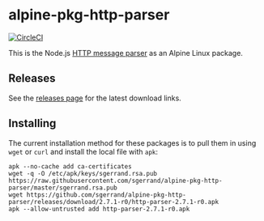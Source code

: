 # alpine-pkg-http-parser

[![CircleCI](https://img.shields.io/circleci/project/sgerrand/alpine-pkg-http-parser/master.svg)](https://circleci.com/gh/sgerrand/alpine-pkg-http-parser)

This is the Node.js [HTTP message parser][http-parser] as an Alpine Linux package.

## Releases

See the [releases page][releases] for the latest download links.

## Installing

The current installation method for these packages is to pull them in using
`wget` or `curl` and install the local file with `apk`:

```
apk --no-cache add ca-certificates
wget -q -O /etc/apk/keys/sgerrand.rsa.pub https://raw.githubusercontent.com/sgerrand/alpine-pkg-http-parser/master/sgerrand.rsa.pub
wget https://github.com/sgerrand/alpine-pkg-http-parser/releases/download/2.7.1-r0/http-parser-2.7.1-r0.apk
apk --allow-untrusted add http-parser-2.7.1-r0.apk
```

[http-parser]: https://github.com/nodejs/http-parser
[releases]: https://github.com/sgerrand/alpine-pkg-http-parser/releases/

